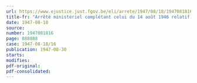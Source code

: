```yaml
---
url: https://www.ejustice.just.fgov.be/eli/arrete/1947/08/18/1947081816/justel
title-fr: "Arrêté ministériel complétant celui du 14 août 1946 relatif à l'exportation de raisins pour une destination autre que le Grand-Duché de Luxembourg"
date: 1947-08-18
source:
number: 1947081816
page: 888888
case: 1947-08-18/16
publication: 1947-08-30
starts:
modifies:
pdf-original:
pdf-consolidated:
---
```


